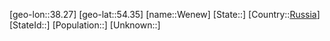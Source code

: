 ﻿---
location: [54.35,38.27]
type: City
tags:
- geo/City


SpocWebEntityId: 35539
isDeleted: false
confidential: public

---
[geo-lon::38.27]
[geo-lat::54.35]
[name::Wenew]
[State::]
[Country::[Russia](geo/Continent/Europe/Russia.md)]
[StateId::]
[Population::]
[Unknown::]

